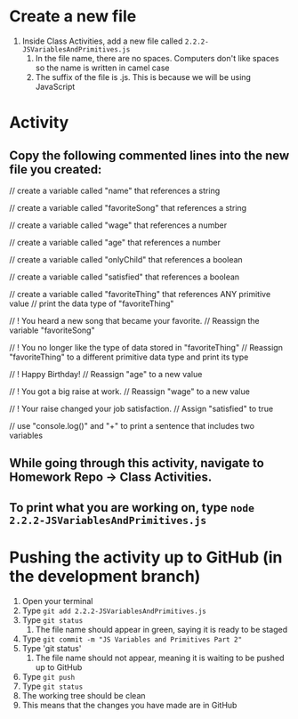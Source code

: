 # Create a new file
1. Inside Class Activities, add a new file called `2.2.2-JSVariablesAndPrimitives.js`
    1. In the file name, there are no spaces. Computers don't like spaces so the name is written in camel case
    2. The suffix of the file is .js. This is because we will be using JavaScript

# Activity
## Copy the following commented lines into the new file you created:

// create a variable called "name" that references a string


// create a variable called "favoriteSong" that references a string


// create a variable called "wage" that references a number


// create a variable called "age" that references a number


// create a variable called "onlyChild" that references a boolean


// create a variable called "satisfied" that references a boolean


// create a variable called "favoriteThing" that references ANY primitive value
// print the data type of "favoriteThing"


// ! You heard a new song that became your favorite.
// Reassign the variable "favoriteSong"


// ! You no longer like the type of data stored in "favoriteThing"
// Reassign "favoriteThing" to a different primitive data type and print its type


// ! Happy Birthday!
// Reassign "age" to a new value


// ! You got a big raise at work.
// Reassign "wage" to a new value


// ! Your raise changed your job satisfaction.
// Assign "satisfied" to true


// use "console.log()" and "+" to print a sentence that includes two variables



## While going through this activity, navigate to Homework Repo -> Class Activities.
## To print what you are working on, type `node 2.2.2-JSVariablesAndPrimitives.js`

# Pushing the activity up to GitHub (in the development branch)
1. Open your terminal
2. Type `git add 2.2.2-JSVariablesAndPrimitives.js`
3. Type `git status`
    1. The file name should appear in green, saying it is ready to be staged
4. Type `git commit -m "JS Variables and Primitives Part 2"`
5. Type 'git status'
    1. The file name should not appear, meaning it is waiting to be pushed up to GitHub
5. Type `git push`
6. Type `git status`
  1. The working tree should be clean
  2. This means that the changes you have made are in GitHub
